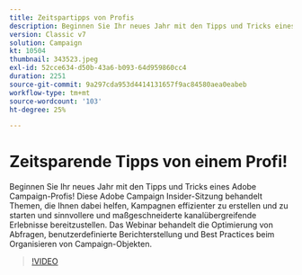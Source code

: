 ```yaml
---
title: Zeitspartipps von Profis
description: Beginnen Sie Ihr neues Jahr mit den Tipps und Tricks eines Adobe Campaign-Profis! Diese Adobe Campaign Insider-Sitzung behandelt Themen, die Ihnen helfen, effizienter zu arbeiten... (Beschreibungen sollten zwischen 60 und 160 Zeichen lang sein.)
version: Classic v7
solution: Campaign
kt: 10504
thumbnail: 343523.jpeg
exl-id: 52cce634-d50b-43a6-b093-64d959860cc4
duration: 2251
source-git-commit: 9a297cda953d4414131657f9ac84580aea0eabeb
workflow-type: tm+mt
source-wordcount: '103'
ht-degree: 25%

---
```


# Zeitsparende Tipps von einem Profi!

Beginnen Sie Ihr neues Jahr mit den Tipps und Tricks eines Adobe Campaign-Profis! Diese Adobe Campaign Insider-Sitzung behandelt Themen, die Ihnen dabei helfen, Kampagnen effizienter zu erstellen und zu starten und sinnvollere und maßgeschneiderte kanalübergreifende Erlebnisse bereitzustellen. Das Webinar behandelt die Optimierung von Abfragen, benutzerdefinierte Berichterstellung und Best Practices beim Organisieren von Campaign-Objekten.

>[!VIDEO](https://video.tv.adobe.com/v/343523/?quality=12&learn=on)
